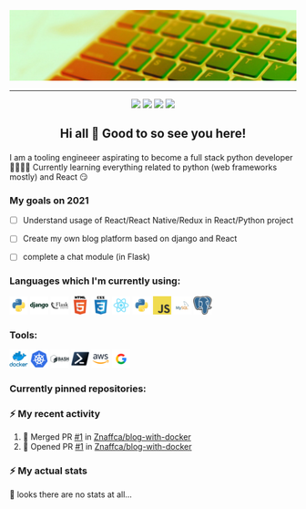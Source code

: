 
![](https://github.com/Znaffca/Znaffca/blob/main/content/banner.png)
<hr>
<p align="center"><a href="https://github.com/Znaffca"><img src="https://img.shields.io/badge/GitHub-100000?style=for-the-badge&logo=github&logoColor=white" /></a> <a href="https://www.facebook.com/profile.php?id=100002238810501"><img src="https://img.shields.io/badge/Facebook-1877F2?style=for-the-badge&logo=facebook&logoColor=white" /></a> <a href="https://www.linkedin.com/in/grzegorz-sa%C5%82aci%C5%84ski-05677917a/"><img src="https://img.shields.io/badge/LinkedIn-0077B5?style=for-the-badge&logo=linkedin&logoColor=white" /></a> <a href="mailto:salacinski.grzegorz@gmail.com"><img src="https://img.shields.io/badge/Gmail-D14836?style=for-the-badge&logo=gmail&logoColor=white"/></a></p>

## <p align="center">Hi all 👋 Good to so see you here!</p>

I am a tooling engineeer aspirating to become a full stack python developer 💯💯💯💯
Currently learning everything related to python (web frameworks mostly) and React 😏

### My goals on 2021
- [ ] Understand usage of React/React Native/Redux in React/Python project
- [ ] Create my own blog platform based on django and React
- [ ] complete a chat module (in Flask)


### Languages which I'm currently using:

<img height="32" width="32" src="https://raw.githubusercontent.com/github/explore/80688e429a7d4ef2fca1e82350fe8e3517d3494d/topics/python/python.png" />   <img height="32" width="32" src="https://raw.githubusercontent.com/github/explore/80688e429a7d4ef2fca1e82350fe8e3517d3494d/topics/django/django.png" />   <img height="32" width="32" src="https://raw.githubusercontent.com/github/explore/80688e429a7d4ef2fca1e82350fe8e3517d3494d/topics/flask/flask.png" />   <img height="32" width="32" src="https://raw.githubusercontent.com/github/explore/80688e429a7d4ef2fca1e82350fe8e3517d3494d/topics/html/html.png" />   <img height="32" width="32" src="https://raw.githubusercontent.com/github/explore/80688e429a7d4ef2fca1e82350fe8e3517d3494d/topics/css/css.png" />   <img height="32" width="32" src="https://raw.githubusercontent.com/github/explore/80688e429a7d4ef2fca1e82350fe8e3517d3494d/topics/react/react.png" />   <img height="32" width="32" src="https://raw.githubusercontent.com/github/explore/80688e429a7d4ef2fca1e82350fe8e3517d3494d/topics/python/python.png" />   <img height="32" width="32" src="https://raw.githubusercontent.com/github/explore/80688e429a7d4ef2fca1e82350fe8e3517d3494d/topics/javascript/javascript.png" />   <img height="32" width="32" src="https://raw.githubusercontent.com/github/explore/80688e429a7d4ef2fca1e82350fe8e3517d3494d/topics/mysql/mysql.png" />   <img height="32" width="32" src="https://raw.githubusercontent.com/github/explore/80688e429a7d4ef2fca1e82350fe8e3517d3494d/topics/postgresql/postgresql.png" />

### Tools:
<img height="32" width="32" src="https://raw.githubusercontent.com/github/explore/80688e429a7d4ef2fca1e82350fe8e3517d3494d/topics/docker/docker.png" />   <img height="32" width="32" src="https://raw.githubusercontent.com/github/explore/80688e429a7d4ef2fca1e82350fe8e3517d3494d/topics/kubernetes/kubernetes.png" />   <img height="32" width="32" src="https://raw.githubusercontent.com/github/explore/80688e429a7d4ef2fca1e82350fe8e3517d3494d/topics/bash/bash.png" />   <img height="32" width="32" src="https://raw.githubusercontent.com/github/explore/80688e429a7d4ef2fca1e82350fe8e3517d3494d/topics/powershell/powershell.png" />   <img height="32" width="32" src="https://raw.githubusercontent.com/github/explore/80688e429a7d4ef2fca1e82350fe8e3517d3494d/topics/aws/aws.png" />   <img height="32" width="32" src="https://raw.githubusercontent.com/github/explore/80688e429a7d4ef2fca1e82350fe8e3517d3494d/topics/google/google.png" />

### Currently pinned repositories:


### :zap: My recent activity

<!--START_SECTION:activity-->
1. 🎉 Merged PR [#1](https://github.com/Znaffca/blog-with-docker/pull/1) in [Znaffca/blog-with-docker](https://github.com/Znaffca/blog-with-docker)
2. 💪 Opened PR [#1](https://github.com/Znaffca/blog-with-docker/pull/1) in [Znaffca/blog-with-docker](https://github.com/Znaffca/blog-with-docker)
<!--END_SECTION:activity-->

### :zap: My actual stats
<!--START_SECTION:waka-->
🤔 looks there are no stats at all...
<!--END_SECTION:waka-->

<!--
**Znaffca/Znaffca** is a ✨ _special_ ✨ repository because its `README.md` (this file) appears on your GitHub profile.

Here are some ideas to get you started:

- 🔭 I’m currently working on ...
- 🌱 I’m currently learning ...
- 👯 I’m looking to collaborate on ...
- 🤔 I’m looking for help with ...
- 💬 Ask me about ...
- 📫 How to reach me: ...
- 😄 Pronouns: ...
- ⚡ Fun fact: ...
-->


